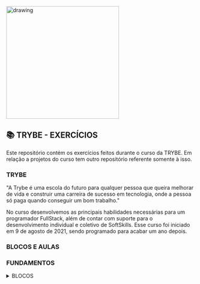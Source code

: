 <img src="https://user-images.githubusercontent.com/87394535/129942939-007fc304-2ac0-431d-b018-685951e5750f.png" alt="drawing" width="300"/>

## 📚 TRYBE - EXERCÍCIOS

Este repositório contém os exercícios feitos durante o curso da TRYBE. 
Em relação a projetos do curso tem outro repositório referente somente à isso. 

### TRYBE
"A Trybe é uma escola do futuro para qualquer pessoa que queira melhorar de vida e construir uma carreira de sucesso em tecnologia, onde a pessoa só paga quando conseguir um bom trabalho."

No curso desenvolvemos as principais habilidades necessárias para um programador FullStack, além de contar com suporte para o desenvolvimento individual e coletivo de SoftSkills.
Esse curso foi iniciado em 9 de agosto de 2021, sendo programado para acabar um ano depois. 

### BLOCOS E AULAS
### FUNDAMENTOS
<details>
<summary> BLOCOS</summary>

  <details>
  <summary> BLOCO 1 </summary>

- 📚 BLOCO 1 - UNIX & BASH  ✅

- [X] 📖 Aula 1 e 2 Foram Welcome Days;
- [X] 📖 Aula 1.3 (3)- Fundamentos do Desenvolvimento WEB 11.08 - Quarta-Feira
- [X] 📖 Aula 1.3 (3)- Introdução Unix & Shell 11.08 - Quarta-Feira
- [X] 📖 Aula 1.3 (3)- Unix & Bash - Parte 1 11.08 - Quarta-Feira
- [X] 📖 Aula 1.4  (4)- Unix & Bash - Parte 2 12.08 - Quinta-Feira

  </details>
 
- 📚 BLOCO 2 - Git, GitHub e Internet ✅
- [x] 📖 Aula 2.1 (5)- Git & GitHub - O que é e para que serve. 13.08 - Sexta-Feira
- [x] 📖 Aula 2.2 (6)- Git & GitHub -Entendendo os comandos. 16.08 - Segunda-Feira
- [x] 📖 Aula 2.3 (7)- Internet - Entendendo como ela funciona. 17.08 - Terça-Feira

- 📚 BLOCO 3 - Introdução à HTML e CSS ✅
- [x] 📖 Aula 3.1 (8)- Introdução - HTML & CSS  18.08 - Quarta-Feira
- [x] 📖 Aula 3.2 (9)- HTML & CSS - Estruturas de página. 19.08 - Quinta-Feira
- [x] 📖 Aula 3.3 (10)- HTML & CSS - Primeiros Passos em CSS. 20.08 - Sexta-Feira
- [x] 📖 Aula 3.4 (11)- HTML & CSS - Seletores e posicionamento. 23.08 - Segunda Feira
- [x] 📖 Aula 3.5 (12)- Projeto 1 - 100% + bonus - Lessons Learned - Terça-Feira

- 📚 BLOCO 4 - Introdução à JavaScript e Lógica de Programação ✅
- [x] 📖 Aula 4.1 (13)-JavaScript - Introdução e primeiros passos  25.08 - Quarta-Feira
- [x] 📖 Aula 4.2 (14)- JavaScript - Array e loop for. 26.08 - Quinta-Feira
- [x] 📖 Aula 4.3 (15)- JavaScript - Lógica de programação e algoritmos. 27.08 - Sexta-Feira
- [x] 📖 Aula 4.4 (16)- JavaScript - Objetos e funções. 30.08 - Segunda Feira
- [x] 📖 Aula 4.5 (17)- Projeto 2 - 100% + bonus - Playground Functions 31.08 - Terça-Feira

- 📚 BLOCO 5 - JavaScript: DOM, eventos e WebStorage ✅
- [x] 📖 Aula 18 (18)- Dia inteiro de SOFTSKILLS 01.09 - Quarta-Feira
- [x] 📖 Aula 5.1 (19) - JavaScript - DOM e seletores. 02.09 - Quinta-Feira
- [x] 📖 Aula 5.2 (20)- JavaScript - Trabalhando com elementos. 03.09 - Sexta-Feira
- [x] 📖 Aula 5.3 (21) - JavaScript - Eventos. 08.09 - Quarta-Feira
- [x] 📖 Aula 5.4 (22)- JavaScript - WebStorage 09.09 - Quinta-Feira
- [x] 📖 Projeto 3 (23)- Projeto Arte com Pixels 10.09 - Sexta-Feira
- [x] 📖 Projeto 4 (24)- 100% + bonus Projeto Lista de tarefas 13.09 - Segunda-Feira
- [x] 📖 3 Projetos Bonus (25)- 100% + bonus - Projeto Bonus 14.09 - Terça-Feira

- 📚 BLOCO 6 - HTML e CSS: Forms, Flexbox e Responsivo ✅
- [x] 📖 Aula 6.1 (26) - HTML & CSS. 15.09 - Quarta-Feira
- [x] 📖 Aula 6.2 (27)- Bibliotecas JavaScript e Frameworks CSS. 16.09 - quinta-Feira
- [x] 📖 Aula 6.3 (28) - Introdução - CSS Flexbox. 17.09 - Sexta-Feira
- [x] 📖 Aula 6.4 (29)- CSS - Flexbox 20.09 - Segunda-Feira
- [x] 📖 Aula 6.5 (30)- CSS Responsivo 21.09 - Terça-Feira
- [x] 📖 Projeto 5 (31) - Projeto TrybeWarts (trio - André Mello, Felipe Sanches)  -  14.09 - Quarta-Feira

- 📚 BLOCO 7 - Introdução à JS ES6 e Testes Unitários ✅
- [x] 📖 Aula 7.1 (32) - JS ES6 - arrow functions, template literals e operadores ternários. 23.09 - Quinta-Feira
- [x] 📖 Aula (33) - Aula 7.2 cancelada, por problemas para acessar plataforma. Dinamica em grupo 24.09 - sexta-feira
- [x] 📖 Aula 7.2 (34)- JS ES6 objects. 27.09 - Segunda-Feira
- [x] 📖 Aula 7.3 (35) - Primeiros Passos em Jest. 28.09 - Terça-Feira
- [x] 📖 Projeto 6 (36) - Projeto JavaScript Testes Unitários  -  29.09 - Quarta-Feira

- 📚 BLOCO 8 - Higher Order Functions do JavaScript ES6 ✅
- [x] 📖 Aula 8.1 (37) - JJavaScript ES6 - Introdução a Higher Order Functions. 04.10 - Segunda-Feira
- [x] 📖 Aula 8.2(38) - JavaScript ES6 - Higher Order Functions - forEach, find, some, every, sort 05.10 - Terça-Feira
- [x] 📖 Aula 8.3 (39)- JavaScript ES6 - Higher Order Functions - map e filter. 06.10 - Quarta-Feira
- [x] 📖 Aula 8.4 (40) - JavaScript ES6 - Higher Order Functions - reduce. 07.10 - Quinta-Feira
- [x] 📖 Aula 8.5 (41) - JavaScript ES6 - spread operator, parâmetro rest, destructuring e mais. 08.10 - Sexta-Feira
- [x] 📖 Projeto 7  (2 dias) (42 e 43) - Projeto JavaScript Testes Unitários - 13 e 14.10 - Quarta e Quinta feira

- 📚 BLOCO 9 - JavaScript e Testes Assíncronos ✅
- [x] 📖 Aula 9.1 (44) - JavaScript Assíncrono e Callbacks 15.10 - Sexta-Feira
- [x] 📖 Aula 9.2(45) - JavaScript Assíncrono 16.10 - Segunda-Feira
- [x] 📖 Aula 9.3 (46)- JEST - testes assíncronos 17.10 - Terça-Feira
- [x] 📖 Aulas 9.4, 9.6 e 9.7 (47,49 e 50)  Projeto 8 Carrinho de Compras -2 dias  -  20.10 - Quarta-Feira e 22.10 - Sexta-feira
- [x] 📖 Aula 9.5 (48) - Casa de Câmbio -  21.10 - Quinta-Feira


</details>
